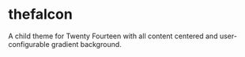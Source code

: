 thefalcon
=========

A child theme for Twenty Fourteen with all content centered and user-configurable gradient background.
